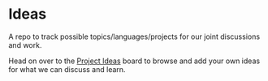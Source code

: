 # Ideas

A repo to track possible topics/languages/projects for our joint discussions and
work.

Head on over to the [Project Ideas](https://github.com/club-lpl/ideas/projects/1)
board to browse and add your own ideas for what we can discuss and learn.
